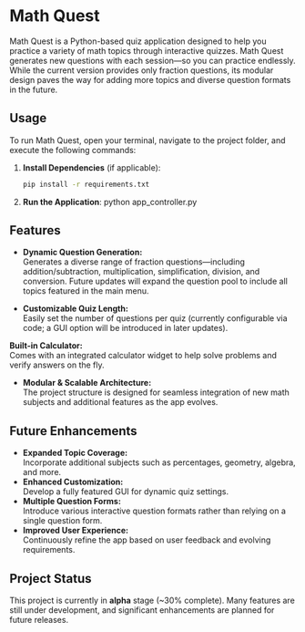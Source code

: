 # Math Quest

Math Quest is a Python-based quiz application designed to help you practice a variety of math topics through interactive quizzes. Math Quest generates new questions with each session—so you can practice endlessly. While the current version provides only fraction questions, its modular design paves the way for adding more topics and diverse question formats in the future.

## Usage

To run Math Quest, open your terminal, navigate to the project folder, and execute the following commands:

1. **Install Dependencies** (if applicable):
   ```bash
   pip install -r requirements.txt

2. **Run the Application**:
   python app_controller.py

## Features

- **Dynamic Question Generation:**  
  Generates a diverse range of fraction questions—including addition/subtraction, multiplication, simplification, division, and conversion. Future updates will expand the question pool to include all topics featured in the main menu.

- **Customizable Quiz Length:**  
  Easily set the number of questions per quiz (currently configurable via code; a GUI option will be introduced in later updates).

 **Built-in Calculator:**  
  Comes with an integrated calculator widget to help solve problems and verify answers on the fly.

- **Modular & Scalable Architecture:**  
  The project structure is designed for seamless integration of new math subjects and additional features as the app evolves.

## Future Enhancements

- **Expanded Topic Coverage:**  
  Incorporate additional subjects such as percentages, geometry, algebra, and more.
- **Enhanced Customization:**  
  Develop a fully featured GUI for dynamic quiz settings.
- **Multiple Question Forms:**  
  Introduce various interactive question formats rather than relying on a single question form.
- **Improved User Experience:**  
  Continuously refine the app based on user feedback and evolving requirements.

## Project Status

This project is currently in **alpha** stage (~30% complete). Many features are still under development, and significant enhancements are planned for future releases.

